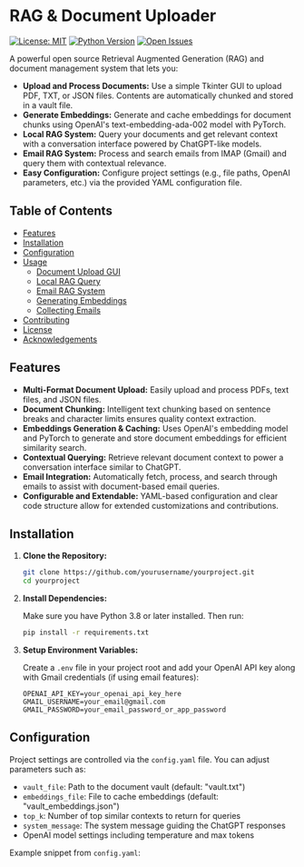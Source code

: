 # RAG & Document Uploader

[![License: MIT](https://img.shields.io/badge/License-MIT-blue.svg)](LICENSE)
[![Python Version](https://img.shields.io/badge/Python-3.8%2B-blue.svg)](https://www.python.org/downloads/)
[![Open Issues](https://img.shields.io/github/issues/yourusername/yourproject.svg)](https://github.com/ayush-that/email-ai-agent/issues)

A powerful open source Retrieval Augmented Generation (RAG) and document management system that lets you:

- **Upload and Process Documents:** Use a simple Tkinter GUI to upload PDF, TXT, or JSON files. Contents are automatically chunked and stored in a vault file.
- **Generate Embeddings:** Generate and cache embeddings for document chunks using OpenAI's text-embedding-ada-002 model with PyTorch.
- **Local RAG System:** Query your documents and get relevant context with a conversation interface powered by ChatGPT-like models.
- **Email RAG System:** Process and search emails from IMAP (Gmail) and query them with contextual relevance.
- **Easy Configuration:** Configure project settings (e.g., file paths, OpenAI parameters, etc.) via the provided YAML configuration file.

## Table of Contents

- [Features](#features)
- [Installation](#installation)
- [Configuration](#configuration)
- [Usage](#usage)
  - [Document Upload GUI](#document-upload-gui)
  - [Local RAG Query](#local-rag-query)
  - [Email RAG System](#email-rag-system)
  - [Generating Embeddings](#generating-embeddings)
  - [Collecting Emails](#collecting-emails)
- [Contributing](#contributing)
- [License](#license)
- [Acknowledgements](#acknowledgements)

## Features

- **Multi-Format Document Upload:** Easily upload and process PDFs, text files, and JSON files.
- **Document Chunking:** Intelligent text chunking based on sentence breaks and character limits ensures quality context extraction.
- **Embeddings Generation & Caching:** Uses OpenAI's embedding model and PyTorch to generate and store document embeddings for efficient similarity search.
- **Contextual Querying:** Retrieve relevant document context to power a conversation interface similar to ChatGPT.
- **Email Integration:** Automatically fetch, process, and search through emails to assist with document-based email queries.
- **Configurable and Extendable:** YAML-based configuration and clear code structure allow for extended customizations and contributions.

## Installation

1. **Clone the Repository:**

   ```bash
   git clone https://github.com/yourusername/yourproject.git
   cd yourproject
   ```

2. **Install Dependencies:**

   Make sure you have Python 3.8 or later installed. Then run:

   ```bash
   pip install -r requirements.txt
   ```

3. **Setup Environment Variables:**

   Create a `.env` file in your project root and add your OpenAI API key along with Gmail credentials (if using email features):

   ```dotenv
   OPENAI_API_KEY=your_openai_api_key_here
   GMAIL_USERNAME=your_email@gmail.com
   GMAIL_PASSWORD=your_email_password_or_app_password
   ```

## Configuration

Project settings are controlled via the `config.yaml` file. You can adjust parameters such as:

- `vault_file`: Path to the document vault (default: "vault.txt")
- `embeddings_file`: File to cache embeddings (default: "vault_embeddings.json")
- `top_k`: Number of top similar contexts to return for queries
- `system_message`: The system message guiding the ChatGPT responses
- OpenAI model settings including temperature and max tokens

Example snippet from `config.yaml`:
